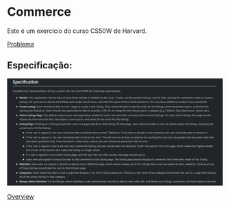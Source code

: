 # Commerce
Este é um exercício do curso CS50W de Harvard.

[Problema](https://cs50.harvard.edu/web/2020/projects/2/commerce/)

## Especificação: 
  ![Especificação](https://github.com/letabilis/commerce/blob/main/Captura%20de%20tela%20de%202025-04-10%2015-48-07.png)


[Overview](https://youtu.be/wFkgj-PMu9g?si=UzIeQXnH691HpFR7)

